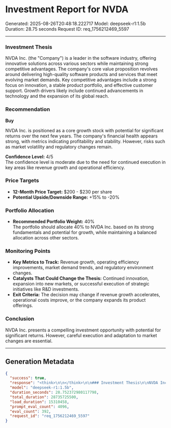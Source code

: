 # Investment Report for NVDA

Generated: 2025-08-26T20:48:18.222717
Model: deepseek-r1:1.5b
Duration: 28.75 seconds
Request ID: req_1756212469_5597

---

<think>

</think>

### Investment Thesis

NVDA Inc. (the "Company") is a leader in the software industry, offering innovative solutions across various sectors while maintaining strong competitive advantages. The company's core value proposition revolves around delivering high-quality software products and services that meet evolving market demands. Key competitive advantages include a strong focus on innovation, a stable product portfolio, and effective customer support. Growth drivers likely include continued advancements in technology and the expansion of its global reach.  

### Recommendation

**Buy**

NVDA Inc. is positioned as a core growth stock with potential for significant returns over the next few years. The company's financial health appears strong, with metrics indicating profitability and stability. However, risks such as market volatility and regulatory changes remain.  

**Confidence Level:** 4/5  
The confidence level is moderate due to the need for continued execution in key areas like revenue growth and operational efficiency.

### Price Targets

- **12-Month Price Target:** $200 - $230 per share  
- **Potential Upside/Downside Range:** +15% to -20%  

### Portfolio Allocation

- **Recommended Portfolio Weight:** 40%  
The portfolio should allocate 40% to NVDA Inc. based on its strong fundamentals and potential for growth, while maintaining a balanced allocation across other sectors.

### Monitoring Points

- **Key Metrics to Track:** Revenue growth, operating efficiency improvements, market demand trends, and regulatory environment changes.  
- **Catalysts That Could Change the Thesis:** Continued innovation, expansion into new markets, or successful execution of strategic initiatives like R&D investments.  
- **Exit Criteria:** The decision may change if revenue growth accelerates, operational costs improve, or the company expands its product offerings.

### Conclusion

NVDA Inc. presents a compelling investment opportunity with potential for significant returns. However, careful execution and adaptation to market changes are essential.

---

## Generation Metadata
```json
{
  "success": true,
  "response": "<think>\n\n</think>\n\n### Investment Thesis\n\nNVDA Inc. (the \"Company\") is a leader in the software industry, offering innovative solutions across various sectors while maintaining strong competitive advantages. The company's core value proposition revolves around delivering high-quality software products and services that meet evolving market demands. Key competitive advantages include a strong focus on innovation, a stable product portfolio, and effective customer support. Growth drivers likely include continued advancements in technology and the expansion of its global reach.  \n\n### Recommendation\n\n**Buy**\n\nNVDA Inc. is positioned as a core growth stock with potential for significant returns over the next few years. The company's financial health appears strong, with metrics indicating profitability and stability. However, risks such as market volatility and regulatory changes remain.  \n\n**Confidence Level:** 4/5  \nThe confidence level is moderate due to the need for continued execution in key areas like revenue growth and operational efficiency.\n\n### Price Targets\n\n- **12-Month Price Target:** $200 - $230 per share  \n- **Potential Upside/Downside Range:** +15% to -20%  \n\n### Portfolio Allocation\n\n- **Recommended Portfolio Weight:** 40%  \nThe portfolio should allocate 40% to NVDA Inc. based on its strong fundamentals and potential for growth, while maintaining a balanced allocation across other sectors.\n\n### Monitoring Points\n\n- **Key Metrics to Track:** Revenue growth, operating efficiency improvements, market demand trends, and regulatory environment changes.  \n- **Catalysts That Could Change the Thesis:** Continued innovation, expansion into new markets, or successful execution of strategic initiatives like R&D investments.  \n- **Exit Criteria:** The decision may change if revenue growth accelerates, operational costs improve, or the company expands its product offerings.\n\n### Conclusion\n\nNVDA Inc. presents a compelling investment opportunity with potential for significant returns. However, careful execution and adaptation to market changes are essential.",
  "model": "deepseek-r1:1.5b",
  "duration_seconds": 28.752372980117798,
  "total_duration": 28735725500,
  "load_duration": 15310458,
  "prompt_eval_count": 4096,
  "eval_count": 392,
  "request_id": "req_1756212469_5597"
}
```
